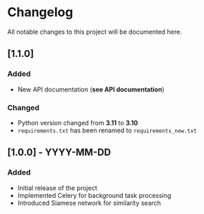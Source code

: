 # Changelog

All notable changes to this project will be documented here.

## [1.1.0]
### Added
- New API documentation (**see API documentation**)

### Changed
- Python version changed from **3.11** to **3.10**
- `requirements.txt` has been renamed to `requirements_new.txt`

## [1.0.0] - YYYY-MM-DD
### Added
- Initial release of the project
- Implemented Celery for background task processing
- Introduced Siamese network for similarity search